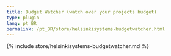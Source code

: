 ```yaml
---
title: Budget Watcher (watch over your projects budget)
type: plugin
lang: pt_BR
permalink: /pt_BR/store/helsinkisystems-budgetwatcher.html
---
```


{% include store/helsinkisystems-budgetwatcher.md %}

